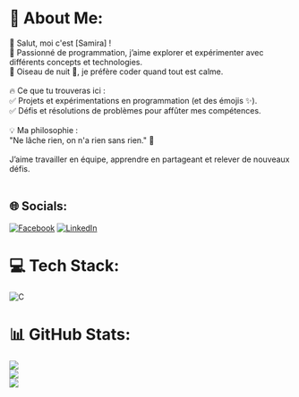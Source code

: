 # 💫 About Me:
👋 Salut, moi c'est [Samira] !<br>
🚀 Passionné de programmation, j’aime explorer et expérimenter avec différents concepts et technologies.<br>
🌙 Oiseau de nuit 🦉, je préfère coder quand tout est calme.
<br><br>
🔥 Ce que tu trouveras ici :<br>
✅ Projets et expérimentations en programmation (et des émojis ✨).<br>
✅ Défis et résolutions de problèmes pour affûter mes compétences.
<br><br>
💡 Ma philosophie :<br>"Ne lâche rien, on n'a rien sans rien." 💪
<br><br>
J’aime travailler en équipe, apprendre en partageant et relever de nouveaux défis.<br><br>


## 🌐 Socials:
[![Facebook](https://img.shields.io/badge/Facebook-%231877F2.svg?logo=Facebook&logoColor=white)](https://facebook.com/https://www.facebook.com/sachihidden) [![LinkedIn](https://img.shields.io/badge/LinkedIn-%230077B5.svg?logo=linkedin&logoColor=white)](https://linkedin.com/in/https://www.linkedin.com/in/samira-roche-a272a1333/) 

# 💻 Tech Stack:
![C](https://img.shields.io/badge/c-%2300599C.svg?style=plastic&logo=c&logoColor=white)
# 📊 GitHub Stats:
![](https://github-readme-stats.vercel.app/api?username=StrawberSam&theme=flag-india&hide_border=false&include_all_commits=false&count_private=false)<br/>
![](https://nirzak-streak-stats.vercel.app/?user=StrawberSam&theme=flag-india&hide_border=false)<br/>
![](https://github-readme-stats.vercel.app/api/top-langs/?username=StrawberSam&theme=flag-india&hide_border=false&include_all_commits=false&count_private=false&layout=compact)

<!-- Proudly created with GPRM ( https://gprm.itsvg.in ) -->

